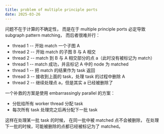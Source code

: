```yaml
---
title: problem of multiple principle ports
date: 2025-03-26
---
```


问题不在于计算的不确定性，
而是在于 multiple principle ports
必定导致 subgraph pattern matching，
而后者很难并行：

- thread 1 -- 开始 match 一个子图 A
- thread 2 -- 开始 match 的子图 B 与 A 相交
- thread 2 -- match 到 B 与 A 相交部分的点 a（此时没有被标记为 match）
- thread 1 -- match 成功，并且标记 A 中的 node 为 matched
- thread 1 -- 把 match 的结果作为 task 返回
- thread 3 -- 接收到上面的 task，处理 task 的过程中删除 A
- thread 2 -- 继续处理点 a，但是其实 a 已经被删除了

一个补救的方案是使用 embarrassingly parallel 的方案：

- 分批给所有 worker thread 分配 task
- 每次所有 task 处理完之后再分配下一批 task

这样在处理某一批 task 的时候，
在同一批中被 matched 点不会被删除，
在处理下一批的时候，可能被删除的点都已经被标记为了 matched。
